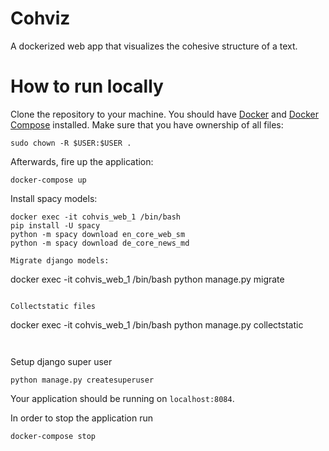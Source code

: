 # Cohviz

A dockerized web app that visualizes the cohesive structure of a text.

# How to run locally

Clone the repository to your machine. You should have [Docker](https://docs.docker.com/engine/installation/) and [Docker Compose](https://docs.docker.com/compose/install/) installed. Make sure that you have ownership of all files:

```
sudo chown -R $USER:$USER .
```

Afterwards, fire up the application:

```
docker-compose up
```
Install spacy models:

```
docker exec -it cohvis_web_1 /bin/bash
pip install -U spacy
python -m spacy download en_core_web_sm
python -m spacy download de_core_news_md

Migrate django models:

```
docker exec -it cohvis_web_1 /bin/bash
python manage.py migrate
```

Collectstatic files

```
docker exec -it cohvis_web_1 /bin/bash
python manage.py collectstatic
```


```

Setup django super user

```
python manage.py createsuperuser
```

Your application should be running on `localhost:8084`. 

In order to stop the application run

```
docker-compose stop
```
